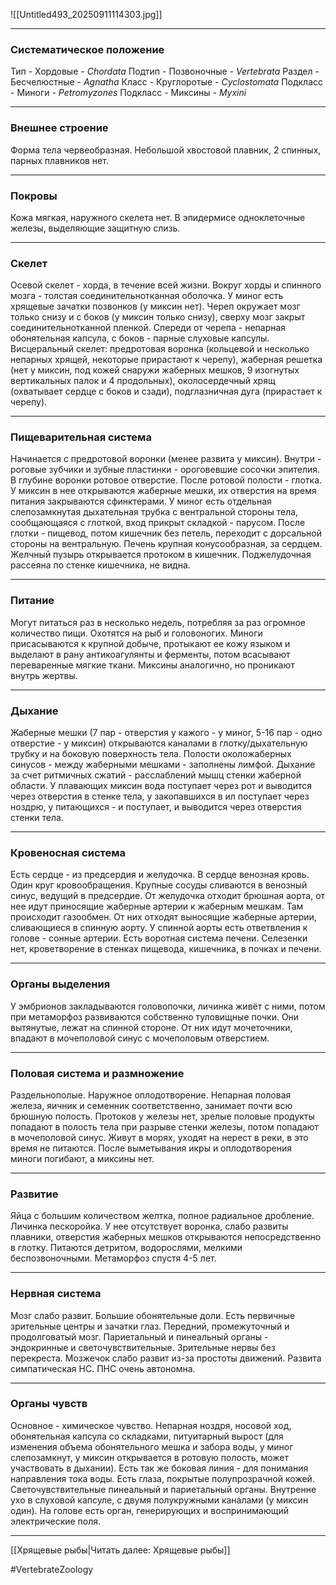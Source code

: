 ![[Untitled493_20250911114303.jpg]]

---

### Систематическое положение

Тип - Хордовые - *Chordata*
	Подтип - Позвоночные - *Vertebrata*
		Раздел - Бесчелюстные - *Agnatha*
			Класс - Круглоротые - *Cyclostomata*
				Подкласс - Миноги - *Petromyzones*
				Подкласс - Миксины - *Myxini* 

---

### Внешнее строение

Форма тела червеобразная. Небольшой хвостовой плавник, 2 спинных, парных плавников нет.

---

### Покровы

Кожа мягкая, наружного скелета нет. В эпидермисе одноклеточные железы, выделяющие защитную слизь.

---

### Скелет

Осевой скелет - хорда, в течение всей жизни. Вокруг хорды и спинного мозга - толстая соединительнотканная оболочка. У миног есть хрящевые зачатки позвонков (у миксин нет). Череп окружает мозг только снизу и с боков (у миксин только снизу), сверху мозг закрыт соединительнотканной пленкой. Спереди от черепа - непарная обонятельная капсула, с боков - парные слуховые капсулы. Висцеральный скелет: предротовая воронка (кольцевой и несколько непарных хрящей, некоторые прирастают к черепу), жаберная решетка (нет у миксин, под кожей снаружи жаберных мешков, 9 изогнутых вертикальных палок и 4 продольных), околосердечный хрящ (охватывает сердце с боков и сзади), подглазничная дуга (прирастает к черепу).

---

### Пищеварительная система

Начинается с предротовой воронки (менее развита у миксин). Внутри - роговые зубчики и зубные пластинки - ороговевшие сосочки эпителия. В глубине воронки ротовое отверстие. После ротовой полости - глотка. У миксин в нее открываются жаберные мешки, их отверстия на время питания закрываются сфинктерами. У миног есть отдельная слепозамкнутая дыхательная трубка с вентральной стороны тела, сообщающаяся с глоткой, вход прикрыт складкой - парусом. После глотки - пищевод, потом кишечник без петель, переходит с дорсальной стороны на вентральную. Печень крупная конусообразная, за сердцем. Желчный пузырь открывается протоком в кишечник. Поджелудочная рассеяна по стенке кишечника, не видна.

---

### Питание

Могут питаться раз в несколько недель, потребляя за раз огромное количество пищи. Охотятся на рыб и головоногих. Миноги присасываются к крупной добыче, протыкают ее кожу языком и выделают в рану антикоагулянты и ферменты, потом всасывают переваренные мягкие ткани. Миксины аналогично, но проникают внутрь жертвы.

---

### Дыхание

Жаберные мешки (7 пар - отверстия у кажого - у миног, 5-16 пар - одно отверстие - у миксин) открываются каналами в глотку/дыхательную трубку и на боковую поверхность тела. Полости околожаберных синусов - между жаберными мешками - заполнены лимфой. Дыхание за счет ритмичных сжатий - расслаблений мышц стенки жаберной области. У плавающих миксин вода поступает через рот и выводится через отверстия в стенке тела, у закопавшихся в ил поступает через ноздрю, у питающихся - и поступает, и выводится через отверстия стенки тела.

---

### Кровеносная система

Есть сердце - из предсердия и желудочка. В сердце венозная кровь. Один круг кровообращения. Крупные сосуды сливаются в венозный синус, ведущий в предсердие. От желудочка отходит брюшная аорта, от нее идут приносящие жаберные артерии к жаберным мешкам. Там происходит газообмен. От них отходят выносящие жаберные артерии, сливающиеся в спинную аорту. У спинной аорты есть ответвления к голове - сонные артерии. Есть воротная система печени. Селезенки нет, кроветворение в стенках пищевода, кишечника, в почках и печени.

---

### Органы выделения

У эмбрионов закладываются головопочки, личинка живёт с ними, потом при метаморфоз развиваются собственно туловищные почки. Они вытянутые, лежат на спинной стороне. От них идут мочеточники, впадают в мочеполовой синус с мочеполовым отверстием.

---

### Половая система и размножение

Раздельнополые. Наружное оплодотворение. Непарная половая железа, яичник и семенник соответственно, занимает почти всю брюшную полость. Протоков у железы нет, зрелые половые продукты попадают в полость тела при разрыве стенки железы, потом попадают в мочеполовой синус. Живут в морях, уходят на нерест в реки, в это время не питаются. После выметывания икры и оплодотворения миноги погибают, а миксины нет.

---

### Развитие

Яйца с большим количеством желтка, полное радиальное дробление. Личинка пескоройка. У нее отсутствует воронка, слабо развиты плавники, отверстия жаберных мешков открываются непосредственно в глотку. Питаются детритом, водорослями, мелкими беспозвоночными. Метаморфоз спустя 4-5 лет.

---

### Нервная система

Мозг слабо развит. Большие обонятельные доли. Есть первичные зрительные центры и зачатки глаз. Передний, промежуточный и продолговатый мозг. Париетальный и пинеальный органы - эндокринные и светочувствительные. Зрительные нервы без перекреста. Мозжечок слабо развит из-за простоты движений. Развита симпатическая НС. ПНС очень автономна.

---

### Органы чувств

Основное - химическое чувство. Непарная ноздря, носовой ход, обонятельная капсула со складками, питуитарный вырост (для изменения объема обонятельного мешка и забора воды, у миног слепозамкнут, у миксин открывается в ротовую полость, может участвовать в дыхании). Есть так же боковая линия - для понимания направления тока воды. Есть глаза, покрытые полупрозрачной кожей. Светочувствительные пинеальный и париетальный органы. Внутренне ухо в слуховой капсуле, с двумя полукружными каналами (у миксин один). На голове есть орган, генерирующих и воспринимающий электрические поля.

---
[[Хрящевые рыбы|Читать далее: Хрящевые рыбы]]

#VertebrateZoology